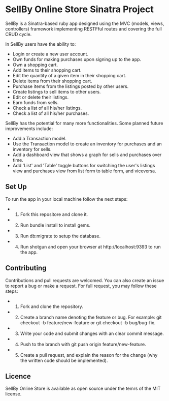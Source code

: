# SellBy Online Store Sinatra Project

SellBy is a Sinatra-based ruby app designed using the MVC (models, views, controllers) framework implementing RESTFful routes and covering the full CRUD cycle. 

In SellBy users have the ability to:
* Login or create a new user account.
* Own funds for making purchases upon signing up to the app.
* Own a shopping cart.
* Add items to their shopping cart.
* Edit the quantity of a given item in their shopping cart.
* Delete items from their shopping cart.
* Purchase items from the listings posted by other users.
* Create listings to sell items to other users.
* Edit or delete their listings.
* Earn funds from sells.
* Check a list of all his/her listings.
* Check a list of all his/her purchases.

SellBy has the potential for many more functionalities. Some planned future improvements include:
* Add a Transaction model.
* Use the Transaction model to create an inventory for purchases and an inventory for sells.
* Add a dashboard view that shows a graph for sells and purchases over time.
* Add 'List' and 'Table' toggle buttons for switching the user's listings view and purchases view from list form to table form, and viceversa. 

## Set Up
To run the app in your local machine follow the next steps:
* 1. Fork this repositore and clone it.
* 2. Run bundle install to install gems.
* 3. Run db:migrate to setup the database.
* 4. Run shotgun and open your browser at http://localhost:9393 to run the app.

## Contributing
Contributions and pull requests are welcomed. You can also create an issue to report a bug or make a request. For full request, you may follow these steps:
* 1. Fork and clone the repository.
* 2. Create a branch name denoting the feature or bug. For example: git checkout -b feature/new-feature or git checkout -b bug/bug-fix.
* 3. Write your code and submit changes with an clear commit message.
* 4. Push to the branch with git push origin feature/new-feature. 
* 5. Create a pull request, and explain the reason for the change (why the written code should be implemented).

## Licence
SellBy Online Store is available as open source under the temrs of the MIT license. 